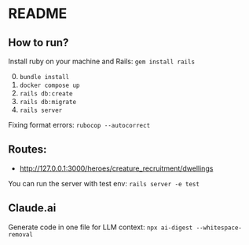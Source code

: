 # README

## How to run?

Install ruby on your machine and Rails:
`gem install rails`

0. `bundle install`
1. `docker compose up`
2. `rails db:create`
3. `rails db:migrate`
4. `rails server`

Fixing format errors:
`rubocop --autocorrect`

## Routes:
- http://127.0.0.1:3000/heroes/creature_recruitment/dwellings

You can run the server with test env: `rails server -e test`


## Claude.ai
Generate code in one file for LLM context:
`npx ai-digest --whitespace-removal `